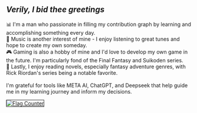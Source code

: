 ## <i>Verily, I bid thee greetings</i>
📊 I'm a man who passionate in filling my contribution graph by learning and accomplishing something every day. </br>
🎼 <a href="https://open.spotify.com/user/31eqh4vfut5zrnd5hhl2do2vma4e?si=r48sFhJ3QOGQc-CVW-R9WQ&fbclid=PAZXh0bgNhZW0CMTEAAaZvrXqiSmg1-goAvy7zLxFiAVecsHxexwiNaPHwyy3NmD9r73W0pT6DI04_aem_waQ6i9zIupp1zK_Z1xD8-w&nd=1&dlsi=4ddaa1f9208549c6" style="text-decoration: none;">Music</a> is another interest of mine - I enjoy listening to great tunes and hope to create my own someday. </br>
🎮 <a href="https://steamcommunity.com/profiles/76561199002808105/" style="text-decoration: none;">Gaming</a> is also a hobby of mine and I'd love to develop my own game in the future. I'm particularly fond of the Final Fantasy and Suikoden series. </br>
📔 Lastly, I enjoy reading novels, especially fantasy adventure genres, with Rick Riordan's series being a notable favorite.</br>
</br>
I'm grateful for tools like META AI, ChatGPT, and Deepseek that help guide me in my learning journey and inform my decisions.

<a href="https://info.flagcounter.com/D7KQ"><img src="https://s01.flagcounter.com/count/D7KQ/bg_000000/txt_FFFFFF/border_F0F0F0/columns_3/maxflags_1/viewers_0/labels_0/pageviews_0/flags_0/percent_0/" alt="Flag Counter" border="1"></a>
  <!--
**sampm092/sampm092** is a ✨ _special_ ✨ repository because its `README.md` (this file) appears on your GitHub profile.

Here are some ideas to get you started:

- 🔭 I’m currently working on ...
- 🌱 I’m currently learning ...
- 👯 I’m looking to collaborate on ...
- 🤔 I’m looking for help with ...
- 💬 Ask me about ...
- 📫 How to reach me: ...
- 😄 Pronouns: ...
- ⚡ Fun fact: ...
-->

